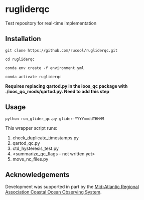 # rugliderqc
Test repository for real-time implementation

## Installation

`git clone https://github.com/rucool/rugliderqc.git`

`cd rugliderqc`

`conda env create -f environment.yml`

`conda activate rugliderqc`

**Requires replacing qartod.py in the ioos_qc package with ./ioos_qc_mods/qartod.py. Need to add this step**

## Usage

`python run_glider_qc.py glider-YYYYmmddTHHMM`

This wrapper script runs:

1. check_duplicate_timestamps.py
2. qartod_qc.py
3. ctd_hysteresis_test.py
4. <summarize_qc_flags - not written yet>
5. move_nc_files.py

## Acknowledgements

Development was supported in part by the [Mid-Atlantic Regional Association Coastal Ocean Observing System](https://maracoos.org/).
